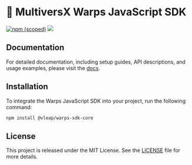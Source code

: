 # 🧰 MultiversX Warps JavaScript SDK

[![npm (scoped)](https://img.shields.io/npm/v/@vleap/warps-sdk?style=for-the-badge)](https://www.npmjs.com/package/@vleap/warps-sdk)
[![](https://img.shields.io/twitter/follow/vleapgroup?color=%23555555&label=Follow%20vLeapGroup&logo=twitter&style=for-the-badge)](https://x.com/vleapgroup)

## Documentation

For detailed documentation, including setup guides, API descriptions, and usage examples, please visit the [docs](https://docs.vleap.io).

## Installation

To integrate the Warps JavaScript SDK into your project, run the following command:

```bash
npm install @vleap/warps-sdk-core
```

## License

This project is released under the MIT License. See the [LICENSE](LICENSE) file for more details.
